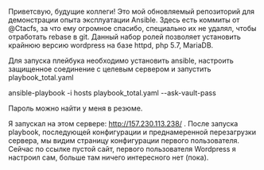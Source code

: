 Приветсвую, будущие коллеги!
Это мой обновляемый репозиторий для демонстрации опыта эксплуатации Ansible. Здесь есть коммиты от @Ctacfs, за что ему огромное спасибо, специально их не удалял, чтобы отработать rebase в git.
Данный набор ролей позволяет установить крайнюю версию wordpress на базе httpd, php 5.7, MariaDB.

Для запуска плейбука необходимо установить ansible, настроить защищенное соединение с целевым сервером и запустить playbook_total.yaml

ansible-playbook -i hosts playbook_total.yaml --ask-vault-pass

Пароль можно найти у меня в резюме.

Я запускал на этом сервере: http://157.230.113.238/ . После запуска playbook, последующей конфигурации и преднамеренной перезагрузки сервера, мы видим страницу конфигурации первого пользователя. Сейчас по ссылке пустой сайт, первого пользователя Wordpress я настроил сам, больше там ничего интересного нет (пока).
